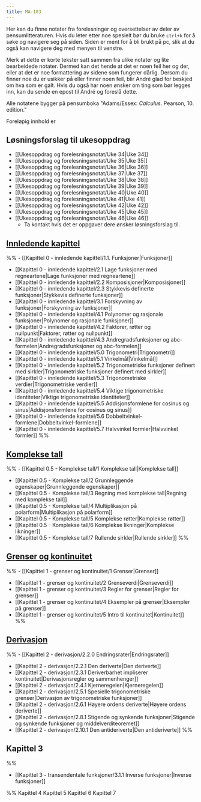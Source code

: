 ```yaml
---
title: MA-183
---
```

Her kan du finne notater fra forelesninger og oversettelser av deler av pensumlitteraturen. Hvis du leter etter noe spesielt bør du bruke `ctrl+k` for å søke og navigere seg på siden. Siden er ment for å bli brukt på pc, slik at du også kan navigere deg med menyen til venstre.

Merk at dette er korte tekster satt sammen fra ulike notater og lite bearbeidede notater. Dermed kan det hende at det er noen feil her og der, eller at det er noe formattering av sidene som fungerer dårlig. Dersom du finner noe du er usikker på eller finner noen feil, blir André glad for beskjed om hva som er galt. Hvis du også har noen ønsker om ting som bør legges inn, kan du sende en epost til André og foreslå dette.

Alle notatene bygger på pensumboka "Adams/Essex: _Calculus_. Pearson, 10. edition."

Foreløpig innhold er
 
## Løsningsforslag til  ukesoppdrag

- [[Ukesoppdrag og forelesningsnotat/Uke 34|Uke 34]]
- [[Ukesoppdrag og forelesningsnotat/Uke 35|Uke 35]]
- [[Ukesoppdrag og forelesningsnotat/Uke 36|Uke 36]]
- [[Ukesoppdrag og forelesningsnotat/Uke 37|Uke 37]]
- [[Ukesoppdrag og forelesningsnotat/Uke 38|Uke 38]]
- [[Ukesoppdrag og forelesningsnotat/Uke 39|Uke 39]]
- [[Ukesoppdrag og forelesningsnotat/Uke 40|Uke 40]]
- [[Ukesoppdrag og forelesningsnotat/Uke 41|Uke 41]]
- [[Ukesoppdrag og forelesningsnotat/Uke 42|Uke 42]]
- [[Ukesoppdrag og forelesningsnotat/Uke 45|Uke 45]]
- [[Ukesoppdrag og forelesningsnotat/Uke 46|Uke 46]]
    - Ta kontakt hvis det er oppgaver dere ønsker løsningsforslag til.

## [Innledende kapittel](Kapittel-0---innledende-kapittel/)

%% - [[Kapittel 0 - innledende kapittel/1.1. Funksjoner|Funksjoner]]
- [[Kapittel 0 - innledende kapittel/2.1 Lage funksjoner med regneartene|Lage funksjoner med regneartene]]
- [[Kapittel 0 - innledende kapittel/2.2 Komposisjoner|Komposisjoner]]
- [[Kapittel 0 - innledende kapittel/2.3 Stykkevis definerte funksjoner|Stykkevis definerte funksjoner]]
- [[Kapittel 0 - innledende kapittel/3.1 Forskyvning av funksjoner|Forskyvning av funksjoner]]
- [[Kapittel 0 - innledende kapittel/4.1 Polynomer og rasjonale funksjoner|Polynomer og rasjonale funksjoner]]
- [[Kapittel 0 - innledende kapittel/4.2 Faktorer, røtter og nullpunkt|Faktorer, røtter og nullpunkt]]
- [[Kapittel 0 - innledende kapittel/4.3 Andregradsfunksjoner og abc-formelen|Andregradsfunksjoner og abc-formelen]]
- [[Kapittel 0 - innledende kapittel/5.0 Trigonometri|Trigonometri]]
- [[Kapittel 0 - innledende kapittel/5.1 Vinkelmål|Vinkelmål]]
- [[Kapittel 0 - innledende kapittel/5.2 Trigonometriske funksjoner definert med sirkler|Trigonometriske funksjoner definert med sirkler]]
- [[Kapittel 0 - innledende kapittel/5.3 Trigonometriske verdier|Trigonometriske verdier]]
- [[Kapittel 0 - innledende kapittel/5.4 Viktige trigonometriske identiteter|Viktige trigonometriske identiteter]]
- [[Kapittel 0 - innledende kapittel/5.5 Addisjonsformlene for cosinus og sinus|Addisjonsformlene for cosinus og sinus]]
- [[Kapittel 0 - innledende kapittel/5.6 Dobbeltvinkel-formlene|Dobbeltvinkel-formlene]]
- [[Kapittel 0 - innledende kapittel/5.7 Halvvinkel formler|Halvvinkel formler]] %%

## [Komplekse tall](Kapittel-0.5---Komplekse-tall/)

%% - [[Kapittel 0.5 - Komplekse tall/1 Komplekse tall|Komplekse tall]]
- [[Kapittel 0.5 - Komplekse tall/2 Grunnleggende egenskaper|Grunnleggende egenskaper]]
- [[Kapittel 0.5 - Komplekse tall/3 Regning med komplekse tall|Regning med komplekse tall]]
- [[Kapittel 0.5 - Komplekse tall/4 Multiplikasjon på polarform|Multiplikasjon på polarform]]
- [[Kapittel 0.5 - Komplekse tall/5 Komplekse røtter|Komplekse røtter]]
- [[Kapittel 0.5 - Komplekse tall/6 Komplekse likninger|Komplekse likninger]]
- [[Kapittel 0.5 - Komplekse tall/7 Rullende sirkler|Rullende sirkler]] %%
## [Grenser og kontinuitet](Kapittel-1---grenser-og-kontinuitet/)

%% - [[Kapittel 1 - grenser og kontinuitet/1 Grenser|Grenser]]
- [[Kapittel 1 - grenser og kontinuitet/2 Grenseverdi|Grenseverdi]]
- [[Kapittel 1 - grenser og kontinuitet/3 Regler for grenser|Regler for grenser]]
- [[Kapittel 1 - grenser og kontinuitet/4 Eksempler på grenser|Eksempler på grenser]]
- [[Kapittel 1 - grenser og kontinuitet/5 Intro til kontinuitet|Kontinuitet]] %%

##  [Derivasjon](Kapittel-2---derivasjon/)

%% - [[Kapittel 2 - derivasjon/2.2.0 Endringsrater|Endringsrater]]
- [[Kapittel 2 - derivasjon/2.2.1 Den deriverte|Den deriverte]]
- [[Kapittel 2 - derivasjon/2.3.1 Deriverbarhet impliserer kontinuitet|Derivasjonsregler og sammenhenger]]
- [[Kapittel 2 - derivasjon/2.4.1 Kjerneregelen|Kjerneregelen]]
- [[Kapittel 2 - derivasjon/2.5.1 Spesielle trigonometriske grenser|Derivasjon av trigonometriske funksjoner]]
- [[Kapittel 2 - derivasjon/2.6.1 Høyere ordens deriverte|Høyere ordens deriverte]]
- [[Kapittel 2 - derivasjon/2.8.1 Stigende og synkende funksjoner|Stigende og synkende funksjoner og middelverditeoremet]]
- [[Kapittel 2 - derivasjon/2.10.1 Den antideriverte|Den antideriverte]]
 %%

## Kapittel 3 

%% 
- [[Kapittel 3 - transendentale funksjoner/3.1.1 Inverse funksjoner|Inverse funksjoner]]

 %%
Kapittel 4
Kapittel 5
Kapittel 6
Kapittel 7
